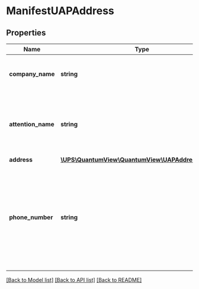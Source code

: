 # ManifestUAPAddress

## Properties
Name | Type | Description | Notes
------------ | ------------- | ------------- | -------------
**company_name** | **string** | The name of person or company to whom package was shipped. | [optional] 
**attention_name** | **string** | The \&quot;Attention To\&quot; field for the person/company to whom package is shipped. | [optional] 
**address** | [**\UPS\QuantumView\QuantumView\UAPAddressAddress**](UAPAddressAddress.md) |  | [optional] 
**phone_number** | **string** | UPS Access Point&#x27;s Phone Number. US Phone numbers must be 10 digits. No formatting is allowed. Required if origin and destination countries or territories are different. | [optional] 

[[Back to Model list]](../../README.md#documentation-for-models) [[Back to API list]](../../README.md#documentation-for-api-endpoints) [[Back to README]](../../README.md)

